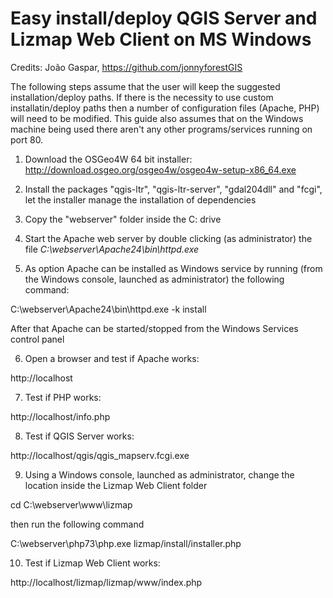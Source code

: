 # Easy install/deploy QGIS Server and Lizmap Web Client on MS Windows

Credits: João Gaspar, https://github.com/jonnyforestGIS

The following steps assume that the user will keep the suggested installation/deploy paths. If there is the necessity to use custom installatin/deploy paths then a number of configuration files (Apache, PHP) will need to be modified. This guide also assumes that on the Windows machine being used there aren't any other programs/services running on port 80.

1) Download the OSGeo4W 64 bit installer: http://download.osgeo.org/osgeo4w/osgeo4w-setup-x86_64.exe

2) Install the packages "qgis-ltr", "qgis-ltr-server", "gdal204dll" and "fcgi", let the installer manage the installation of dependencies

3) Copy the "webserver" folder inside the C: drive

4) Start the Apache web server by double clicking (as administrator) the file *C:\webserver\Apache24\bin\httpd.exe*

5) As option Apache can be installed as Windows service by running (from the Windows console, launched as administrator) the following command:

C:\webserver\Apache24\bin\httpd.exe -k install

After that Apache can be started/stopped from the Windows Services control panel

6) Open a browser and test if Apache works:

http://localhost

7) Test if PHP works:

http://localhost/info.php

8) Test if QGIS Server works:

http://localhost/qgis/qgis_mapserv.fcgi.exe

9) Using a  Windows console, launched as administrator, change the location inside the Lizmap Web Client folder

cd C:\webserver\www\lizmap

then run the following command

C:\webserver\php73\php.exe lizmap/install/installer.php

10) Test if Lizmap Web Client works:

http://localhost/lizmap/lizmap/www/index.php
